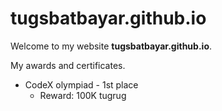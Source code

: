 # tugsbatbayar.github.io

Welcome to my website **tugsbatbayar.github.io**.

My awards and certificates.

- CodeX olympiad - 1st place
  - Reward: 100K tugrug

